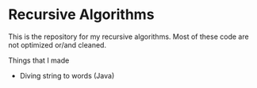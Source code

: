 # Recursive Algorithms

This is the repository for my recursive algorithms. Most of these code are not optimized or/and cleaned. 

Things that I made 
- Diving string to words (Java)
